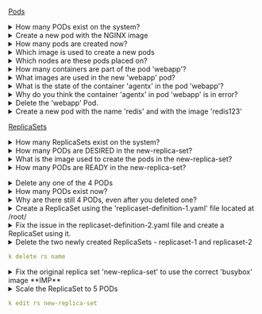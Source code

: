 [Pods](https://kodekloud.com/p/practice-test-kubernetes-ckad-pods)

<details><summary>How many PODs exist on the system?</summary>

```yaml
k get pods
```

</details>

<details><summary>Create a new pod with the NGINX image</summary>

```yaml
k run pod --image=nginx
```

</details>   

<details><summary>How many pods are created now?</summary>

```yaml
k get pods
```

</details>

<details><summary>Which image is used to create a new pods</summary>

```yaml
k describe pods newpods-lf26b
```

</details>

<details><summary>Which nodes are these pods placed on?</summary>

```yaml
k get pods -o=wide
```

</details>

<details><summary>How many containers are part of the pod 'webapp'?</summary>

```yaml
k describe pods webapp
```

</details>

<details><summary>What images are used in the new 'webapp' pod?</summary>

```yaml
k describe po webapp
```

</details>

<details><summary>What is the state of the container 'agentx' in the pod 'webapp'?</summary>

```yaml
k describe po webapp
```

</details>

<details><summary>Why do you think the container 'agentx' in pod 'webapp' is in error?</summary>

```yaml
k describe po webapp
```

</details>

<details><summary>Delete the 'webapp' Pod.</summary>

```yaml
k delete po webapp
```

</details>

<details><summary>Create a new pod with the name 'redis' and with the image 'redis123'</summary>

```yaml
k run redis --image=redis123 --generator=run-pod/v1
``` //TODO

</details>

<details><summary>Now fix the image on the pod to 'redis'.</summary>

```yaml
k edit po redis
```

</details>

[ReplicaSets](https://kodekloud.com/p/practice-test-kubernetes-ckad-replicasets)

<details><summary>How many ReplicaSets exist on the system?</summary>

```yaml
k get rs
```

</details>
    
<details><summary>How many PODs are DESIRED in the new-replica-set?</summary>

```yaml
k get rs
```
Look at desired 
</details>
    
<details><summary>What is the image used to create the pods in the new-replica-set?</summary>

```yaml
k describe rs
```
</details>
    
<details><summary>How many PODs are READY in the new-replica-set?</summary>

```yaml
k get rs
```
 
Look at ready column</details> 
   
<details><summary>Delete any one of the 4 PODs</summary>

```yaml
k delete po new-replica-set-kfgml
```
</details>
    
<details><summary>How many PODs exist now?</summary>

```yaml
k get po
```

</details>
    
<details><summary>Why are there still 4 PODs, even after you deleted one?</summary>     
New pod created automatically when deleted one. RS ensures desired number of pods</details> 
    
<details><summary>Create a ReplicaSet using the 'replicaset-definition-1.yaml' file located at /root/</summary>

```yaml
kubectl create -f FILENAME 
```

</details>
    
<details><summary>Fix the issue in the replicaset-definition-2.yaml file and create a ReplicaSet using it.</summary>
Lables should match, API Version </details>
    
<details><summary>Delete the two newly created ReplicaSets - replicaset-1 and replicaset-2

```yaml
k delete rs name
```
    
<details><summary>Fix the original replica set 'new-replica-set' to use the correct 'busybox' image **IMP**</summary>
     
```yaml
k edit rs new-replica-set.
```
   
Delete all pods 
</details>
 
<details><summary>Scale the ReplicaSet to 5 PODs

```yaml
k edit rs new-replica-set
```

</summary>
    
<details><summary>Now scale the ReplicaSet down to 2 PODs</summary>
k edit rs new-replica-set //TODO </details>
    
[Deployements](https://kodekloud.com/p/practice-test-kubernetes-ckad-deployments)    

<details><summary>How many Deployments exist on the system?</summary>   
k get deploy </details>
    
<details><summary>Out of all the existing PODs, how many are ready?</summary>
    - k get po
    - Ready Column - 0/1</details>
    
<details><summary>What is the image used to create the pods in the new deployment?</summary>
k get deploy -o=wide</details>
    
<details><summary>Why do you think the deployment is not ready?</summary>
Image does not exist</details>
    
<details><summary>Create a new Deployment using the 'deployment-definition-1.yaml' file located at /root/</summary>
kind, api version, labels, image  </details>

<details><summary>Create a new Deployment with the below attributes using your own deployment definition file Name: httpd-frontend, Replicas: 3, Image: httpd:2.4-alpine</summary>    
kubectl run --generator=deployment/v1beta1 httpd-frontend --replicas=3 --image=httpd:2.4-alpine</details>
     
<details><summary>Create an NGINX Pod </summary>
kubectl run --generator=run-pod/v1 nginx --image=nginx</details>

<details><summary>Generate POD Manifest YAML file (-o yaml). Don't create it(--dry-run)</summary>
kubectl run --generator=run-pod/v1 nginx --image=nginx --dry-run -o yaml</details>

<details><summary>Create a deployment</summary>
kubectl run --generator=deployment/v1beta1 nginx --image=nginx</details>

<details><summary>Or the newer recommended way:</summary>
kubectl create deployment --image=nginx nginx</details>

<details><summary>Generate Deployment YAML file (-o yaml). Don't create it(--dry-run)</summary>
kubectl run --generator=deployment/v1beta1 nginx --image=nginx --dry-run -o yaml
    Or
kubectl create deployment --image=nginx nginx --dry-run -o yaml</details>

<details><summary>Generate Deployment YAML file (-o yaml). Don't create it(--dry-run) with 4 Replicas (--replicas=4)</summary>
kubectl run --generator=deployment/v1beta1 nginx --image=nginx --dry-run --replicas=4 -o yaml</details>

<details><summary>kubectl create deployment does not have a --replicas option. You could first create it and then scale it using the kubectl scale command.</summary></details>

<details><summary>Save it to a file - (If you need to modify or add some other details)</summary>
kubectl run --generator=deployment/v1beta1 nginx --image=nginx --dry-run --replicas=4 -o yaml > nginx-deployment.yaml</details>


<details><summary>Create a Service named nginx of type NodePort and expose it on port 30080 on the nodes:</summary>
kubectl create service nodeport nginx --tcp=80:80 --node-port=30080 --dry-run -o yaml</details>
      
  
[Commands](https://kodekloud.com/p/practice-test-kubernetes-cka-imperative-1)   

<details><summary>Deploy a pod named nginx-pod using the nginx:alpine image.</summary>
k run  --generator=run-pod/v1 nginx-pod --image=nginx:alpine</details>
   
<details><summary>Deploy a redis pod using the redis:alpine image with the labels set to tier=db</summary>   
k run  --generator=run-pod/v1 redis --labels=tier=db --image=redis:alpine</details>

<details><summary>Create a service redis-service to expose the redis application within the cluster on port 6379.</summary>
k expose pod redis --port=6379 --name redis-service</details>
  
<details><summary>Create a deployment named webapp using the image kodekloud/webapp-color with 3 replicas</summary>
k run --generator=deployment/v1beta1 webapp --image=kodekloud/webapp-color --replicas=3  </details>
    
<details><summary>Expose the webapp as service webapp-service application on port 30082 on the nodes on the cluster. The web application listens on port 8080</summary>
kubectl expose deployment webapp --type=NodePort --port=8080 --name=webapp-service --dry-run -o yaml > webapp-service.yaml</details>
    




## Common Error Messages

```yaml
master $ k describe newpods-9dqvd
error: the server doesn't have a resource type "newpods-9dqvd"
```

```yaml
#Error from server (BadRequest): error when creating deployment-definition-1.yaml: deployment in version "v1" cannot be handled as a Deployment: no kind "deployment" is registered for version "apps/v1"
```

## Time savers
kubectl get pod <pod-name> -o yaml > pod-definition.yaml

